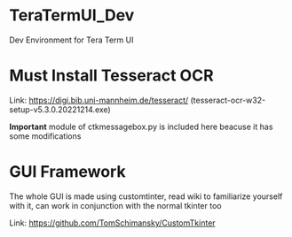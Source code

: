 # TeraTermUI_Dev
Dev Environment for Tera Term UI
# Must Install Tesseract OCR
Link: https://digi.bib.uni-mannheim.de/tesseract/ (tesseract-ocr-w32-setup-v5.3.0.20221214.exe)

**Important** module of ctkmessagebox.py is included here beacuse it has some modifications

# GUI Framework
The whole GUI is made using customtinter, read wiki to familiarize yourself with it, can work in conjunction with the normal tkinter too

Link: https://github.com/TomSchimansky/CustomTkinter
